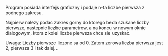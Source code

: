 Program posiada interfejs graficzny i podaje n-ta liczbe pierwsza z podnego zakresu.

Najpierw nalezy podac zakres gorny do ktorego beda szukane liczby pierwsze, nastepnie
liczbe parametrow, a na koncu w nowym oknie dialogowym, ktora z kolei liczbe pierwsza
chce sie uzyskac.

Uwaga: Liczby pierwsze liczone sa od 0. Zatem zerowa liczba pierwsza jest 2, 
pierwsza 3 i tak dalej...
